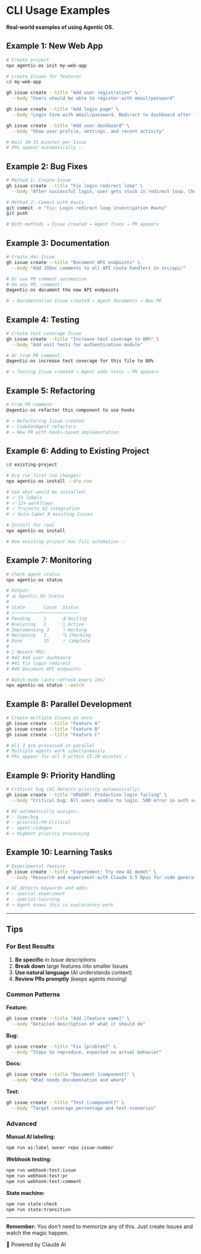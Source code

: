# CLI Usage Examples

**Real-world examples of using Agentic OS.**

## Example 1: New Web App

```bash
# Create project
npx agentic-os init my-web-app

# Create Issues for features
cd my-web-app

gh issue create --title "Add user registration" \
  --body "Users should be able to register with email/password"

gh issue create --title "Add login page" \
  --body "Login form with email/password. Redirect to dashboard after login."

gh issue create --title "Add user dashboard" \
  --body "Show user profile, settings, and recent activity"

# Wait 10-15 minutes per Issue
# PRs appear automatically ✅
```

## Example 2: Bug Fixes

```bash
# Method 1: Create Issue
gh issue create --title "Fix login redirect loop" \
  --body "After successful login, user gets stuck in redirect loop. Check session handling."

# Method 2: Commit with #auto
git commit -m "fix: Login redirect loop investigation #auto"
git push

# Both methods → Issue created → Agent fixes → PR appears
```

## Example 3: Documentation

```bash
# Create doc Issue
gh issue create --title "Document API endpoints" \
  --body "Add JSDoc comments to all API route handlers in src/api/"

# Or use PR comment automation
# On any PR, comment:
@agentic-os document the new API endpoints

# → Documentation Issue created → Agent documents → New PR
```

## Example 4: Testing

```bash
# Create test coverage Issue
gh issue create --title "Increase test coverage to 80%" \
  --body "Add unit tests for authentication module"

# Or from PR comment:
@agentic-os increase test coverage for this file to 80%

# → Testing Issue created → Agent adds tests → PR appears
```

## Example 5: Refactoring

```bash
# From PR comment:
@agentic-os refactor this component to use hooks

# → Refactoring Issue created
# → CodeGenAgent refactors
# → New PR with hooks-based implementation
```

## Example 6: Adding to Existing Project

```bash
cd existing-project

# Dry run first (no changes)
npx agentic-os install --dry-run

# See what would be installed:
# ✓ 53 labels
# ✓ 12+ workflows
# ✓ Projects V2 integration
# ✓ Auto-label N existing Issues

# Install for real
npx agentic-os install

# Now existing project has full automation ✅
```

## Example 7: Monitoring

```bash
# Check agent status
npx agentic-os status

# Output:
# 📊 Agentic OS Status
#
# State       Count  Status
# ─────────────────────────
# Pending     2      ⏳ Waiting
# Analyzing   1      🔄 Active
# Implementing 3     ⚡ Working
# Reviewing   1      🔍 Checking
# Done        15     ✓ Complete
#
# 📝 Recent PRs:
# #42 Add user dashboard
# #41 Fix login redirect
# #40 Document API endpoints

# Watch mode (auto-refresh every 10s)
npx agentic-os status --watch
```

## Example 8: Parallel Development

```bash
# Create multiple Issues at once
gh issue create --title "Feature A"
gh issue create --title "Feature B"
gh issue create --title "Feature C"

# All 3 are processed in parallel
# Multiple agents work simultaneously
# PRs appear for all 3 within 15-20 minutes ✅
```

## Example 9: Priority Handling

```bash
# Critical bug (AI detects priority automatically)
gh issue create --title "URGENT: Production login failing" \
  --body "Critical bug: All users unable to login. 500 error in auth service."

# AI automatically assigns:
# - type:bug
# - priority:P0-Critical
# - agent:codegen
# → Highest priority processing
```

## Example 10: Learning Tasks

```bash
# Experimental feature
gh issue create --title "Experiment: Try new AI model" \
  --body "Research and experiment with Claude 3.5 Opus for code generation"

# AI detects keywords and adds:
# - special:experiment
# - special:learning
# → Agent knows this is exploratory work
```

---

## Tips

### For Best Results

1. **Be specific** in Issue descriptions
2. **Break down** large features into smaller Issues
3. **Use natural language** (AI understands context)
4. **Review PRs promptly** (keeps agents moving)

### Common Patterns

**Feature:**
```bash
gh issue create --title "Add [feature name]" \
  --body "Detailed description of what it should do"
```

**Bug:**
```bash
gh issue create --title "Fix [problem]" \
  --body "Steps to reproduce, expected vs actual behavior"
```

**Docs:**
```bash
gh issue create --title "Document [component]" \
  --body "What needs documentation and where"
```

**Test:**
```bash
gh issue create --title "Test [component]" \
  --body "Target coverage percentage and test scenarios"
```

### Advanced

**Manual AI labeling:**
```bash
npm run ai:label owner repo issue-number
```

**Webhook testing:**
```bash
npm run webhook:test:issue
npm run webhook:test:pr
npm run webhook:test:comment
```

**State machine:**
```bash
npm run state:check
npm run state:transition
```

---

**Remember:** You don't need to memorize any of this. Just create Issues and watch the magic happen.

🤖 Powered by Claude AI
